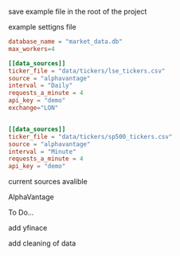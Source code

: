 save example file in the root of the project

example settigns file

```toml
database_name = "market_data.db"
max_workers=4

[[data_sources]]
ticker_file = "data/tickers/lse_tickers.csv"
source = "alphavantage"
interval = "Daily"
requests_a_minute = 4
api_key = "demo"
exchange="LON"


[[data_sources]]
ticker_file = "data/tickers/sp500_tickers.csv"
source = "alphavantage"
interval = "Minute"
requests_a_minute = 4
api_key = "demo"
```

current sources avalible

AlphaVantage

To Do...

add yfinace

add cleaning of data